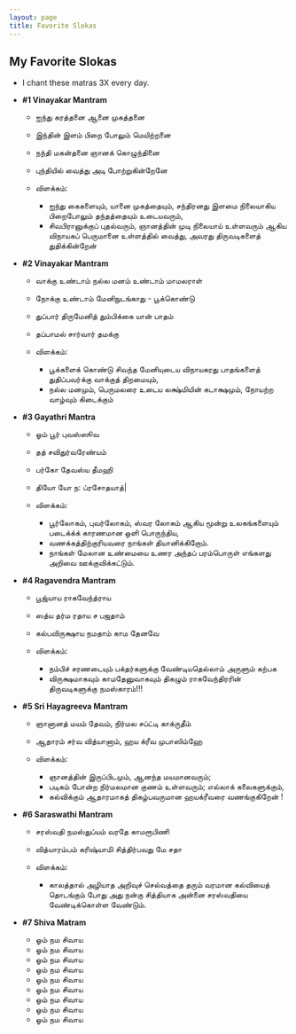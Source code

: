 ```yaml
---
layout: page
title: Favorite Slokas
---
```


## My Favorite Slokas

* I chant these matras 3X every day.

* **#1 Vinayakar Mantram**
  * ஐந்து கரத்தனை ஆனை முகத்தனை
  * இந்தின் இளம் பிறை போலும் மெயிற்றனை
  * நந்தி மகன்தனை ஞானக் கொழுந்தினை
  * புந்தியில் வைத்து அடி போற்றுகின்றேனே
  
  * விளக்கம்:
    * ஐந்து கைகளையும், யானை முகத்தையும், சந்திரனது இளமை நிலையாகிய பிறைபோலும் தந்தத்தையும் உடையவரும், 
    * சிவபிரானுக்குப் புதல்வரும், ஞானத்தின் முடி நிலையாய் உள்ளவரும் ஆகிய விநாயகப் பெருமானை உள்ளத்தில் வைத்து, அவரது திருவடிகளைத் துதிக்கின்றேன்
  
* **#2 Vinayakar Mantram**
  * வாக்கு உண்டாம் நல்ல மனம் உண்டாம் மாமலராள்
  * நோக்கு உண்டாம் மேனிநுடங்காது - பூக்கொண்டு
  * துப்பார் திருமேனித் தும்பிக்கை யான் பாதம்
  * தப்பாமல் சார்வார் தமக்கு
  
  * விளக்கம்:
    * பூக்களைக் கொண்டு சிவந்த மேனியுடைய விநாயகரது பாதங்களைத் துதிப்பவர்க்கு வாக்குத் திறமையும், 
    * நல்ல மனமும், பெருமலரை உடைய லக்ஷ்மியின்  கடாக்ஷமும், நோயற்ற வாழ்வும் கிடைக்கும்

* **#3 Gayathri Mantra**
  * ஓம் பூர் புவஸ்ஸூவ
  * தத் சவிதுர்வரேண்யம்
  * பர்கோ தேவஸ்ய தீமஹி
  * தியோ யோ ந: ப்ரசோதயாத்|
  
  * விளக்கம்: 
    * பூர்லோகம், புவர்லோகம், ஸ்வர லோகம் ஆகிய மூன்று உலகங்களையும் படைக்க்க் காரணமான ஒளி பொருந்திய, 
    * வணக்கத்திற்குரியவரை நாங்கள் தியானிக்கிறோம். 
    * நாங்கள் மேலான உண்மையை உணர அந்தப் பரம்பொருள் எங்களது அறிவை ஊக்குவிக்கட்டும்.
  
* **#4 Ragavendra Mantram**
  * பூஜ்யாய ராகவேந்த்ராய 
  * ஸத்ய தர்ம ரதாய ச பஜதாம் 
  * கல்பவிருக்ஷாய நமதாம் காம தேனவே
  
  * விளக்கம்:
    * நம்பிச் சரணடையும் பக்தர்களுக்கு வேண்டியதெல்லாம் அருளும் கற்பக 
    * விருக்ஷமாகவும் காமதேனுவாகவும் திகழும் ராகவேந்திரரின் திருவடிகளுக்கு நமஸ்காரம்!!!
  
* **#5 Sri Hayagreeva Mantram**
  * ஞானானத் மயம் தேவம், நிர்மல சப்ட்டி காக்ருதீம்
  * ஆதாரம் சர்வ வித்யானாம், ஹய க்ரீவ முபாஸிம்ஹே
  
  * விளக்கம்:
    * ஞானத்தின் இருப்பிடமும், ஆனந்த மயமானவரும்; 
    * படிகம் போன்ற நிர்மலமான குணம் உள்ளவரும்; எல்லாக் கலைகளுக்கும், 
    * கல்விக்கும் ஆதாரமாகத் திகழ்பவருமான ஹயக்ரீவரை வணங்குகிறேன் ! 
  
* **#6 Saraswathi Mantram**
  * சரஸ்வதி நமஸ்துப்யம் வரதே காமரூபிணி
  * வித்யாரம்பம் கரிஷ்யாமி சித்திர்பவது மே சதா
  
  * விளக்கம்:
    * காலத்தால் அழியாத அறிவுச் செல்வத்தை தரும் வரமான கல்வியைத் தொடங்கும் போது அது நன்கு சித்தியாக அன்னை சரஸ்வதியை வேண்டிக்கொள்ள வேண்டும். 
  
* **#7 Shiva Matram**
  * ஓம் நம சிவாய
  * ஓம் நம சிவாய
  * ஓம் நம சிவாய
  * ஓம் நம சிவாய
  * ஓம் நம சிவாய
  * ஓம் நம சிவாய
  * ஓம் நம சிவாய
  * ஓம் நம சிவாய
  * ஓம் நம சிவாய


